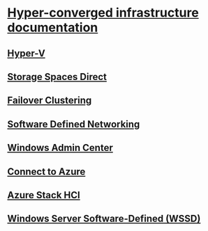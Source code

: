 # [Hyper-converged infrastructure documentation](index.yml)
## [Hyper-V](../virtualization/hyper-v/index.md)
## [Storage Spaces Direct](../storage/storage-spaces/storage-spaces-direct-overview.md)
## [Failover Clustering](../failover-clustering/failover-clustering-overview.md)
## [Software Defined Networking](https://docs.microsoft.com/windows-server/networking/sdn/)
## [Windows Admin Center](../manage/windows-admin-center/overview.md)
## [Connect to Azure](../azure-hybrid-services/index.md)
## [Azure Stack HCI](../azure-stack-hci/index.md)
## [Windows Server Software-Defined (WSSD)](https://www.microsoft.com/en-us/cloud-platform/software-defined-datacenter)
